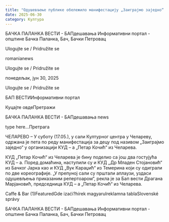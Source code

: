 ```yaml
---
title: "Одушевљење публике обележило манифестацију „Заиграјмо заједно“ у Челареву"
date: 2025-06-30
category: Култура
---
```


БАЧКА ПАЛАНКА ВЕСТИ - БАПдешавања Информативни портал - општине Бачка Паланка, Бач, Бачки Петровац

Ulogujte se / Pridružite se

romanianews

Ulogujte se / Pridružite se

понедељак, јун 30, 2025

Ulogujte se / Pridružite se

БАП ВЕСТИИнформативни портал

Куцајте овдеПретражи

БАЧКА ПАЛАНКА ВЕСТИ - БАПдешавања news

type here...Претрага

ЧЕЛАРЕВО – У суботу (17.05.), у сали Културног центра у Челареву, одржана је пета по реду манифестација за децу под називом „Заиграјмо заједно“ у организацији КУД – а „Петар Кочић“ из Челарева.

КУД „Петар Кочић“ из Челарева је бину поделио са још два гостујућа КУД – а. Поред домаћина, наступили су и КУД „Др Младен Стојановић“ из Бачког Јарка као и КУД „Вук Караџић“ из Темерина који су одиграли по две кореографије.
„У препуној сали су прштали аплаузи, уздаси одушевљења приказаним репертоаром“, рекла је за Бап вести Драгана Марјановић, председница КУД – а „Петар Кочић“ из Челарева.

Caffe & Bar (1)FeaturedGde izaći?hírek magyarulreklamna tablaSlovenské správy

БАЧКА ПАЛАНКА ВЕСТИ - БАПдешавања Информативни портал - општине Бачка Паланка, Бач, Бачки Петровац
